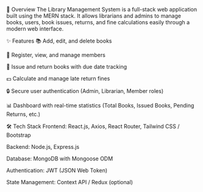 📖 Overview
The Library Management System is a full-stack web application built using the MERN stack. It allows librarians and admins to manage books, users, book issues, returns, and fine calculations easily through a modern web interface.

✨ Features
📚 Add, edit, and delete books

👥 Register, view, and manage members

🔄 Issue and return books with due date tracking

💵 Calculate and manage late return fines

🔒 Secure user authentication (Admin, Librarian, Member roles)

📊 Dashboard with real-time statistics (Total Books, Issued Books, Pending Returns, etc.)

🛠 Tech Stack
Frontend: React.js, Axios, React Router, Tailwind CSS / Bootstrap

Backend: Node.js, Express.js

Database: MongoDB with Mongoose ODM

Authentication: JWT (JSON Web Token)

State Management: Context API / Redux (optional)
